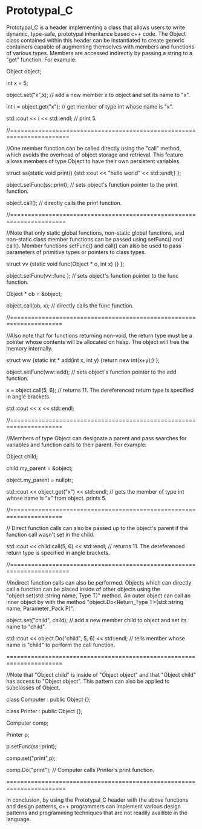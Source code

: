 Prototypal_C
============

 Prototypal_C is a header implementing a class that allows users to write dynamic, type-safe, prototypal inheritance based c++ code. The Object class contained within this header can be instantiated to create generic containers capable of augmenting themselves with members and functions of various types. Members are accessed indirectly by passing a string to a "get" function. For example: 

  Object object;
  
  int x = 5;
  
  object.set("x",x);              // add a new member x to object and set its name to "x".
  
  int i = object.get<int>("x");   // get member of type int whose name is "x".
  
  std::cout << i << std::endl;    // print 5.

//=======================================================================

//One member function can be called directly using the "call" method, which avoids the overhead of object storage and retrieval. This feature allows members of type Object to have their own persistent variables.

  struct ss{static void print() {std::cout << "hello world" << std::endl;} };
  
  object.setFunc(ss::print);  // sets object's function pointer to the print function.
  
  object.call();                  // directly calls the print function. 


//======================================================================


//Note that only static global functions, non-static global functions, and non-static class member functions can be passed using setFunc() and call(). Member functions setFunc() and call() can also be used to pass parameters of primitive types or pointers to class types. 


  struct vv {static void func(Object * o, int x) {} };
  
  object.setFunc(vv::func );    // sets object's function pointer to the func function.
  
  Object * ob = &object;
  
  object.call(ob, x);        // directly calls the func function.
  
//=====================================================================

 
//Also note that for functions returning non-void, the return type must be a pointer whose contents will be allocated on heap. The object will free the memory internally.

  struct ww {static int * add(int x, int y) {return new int(x+y);} };
  
  object.setFunc(ww::add);      // sets object's function pointer to the add function.
  
  x = object.call<int>(5, 6);     // returns 11. The dereferenced return type is specified in angle brackets.
  
  std::cout << x << std::endl;
    
//=====================================================================


//Members of type Object can designate a parent and pass searches for variables and function calls to their parent. For example:

  Object child;
  
  child.my_parent = &object;
  
  object.my_parent = nullptr;
  
  std::cout << object.get<int>("x") << std::endl;           // gets the member of type int whose name is "x" from object. prints 5.
  

//=====================================================================

  
// Direct function calls can also be passed up to the object's parent if the function call wasn't set in the child.

  std::cout << child.call<int>(5, 6) << std::endl;         // returns 11. The dereferenced return type is specified in angle brackets.


//=======================================================================


//Indirect function calls can also be performed. Objects which can directly call a function can be placed inside of other objects using the "object.set(std::string name, Type T)" method. An outer object can call an inner object by with the method "object.Do<Return_Type T>(std::string name, Parameter_Pack P)". 

  object.set("child", child);     // add a new member child to object and set its name to "child". 
  
  std::cout << object.Do<int>("child", 5, 6) << std::endl;  // tells member whose name is "child" to perform the call function. 
  
 
======================================================================

  
  //Note that "Object child" is inside of "Object object" and that "Object child" has access to "Object object". This pattern can also be applied to subclasses of Object. 

  class Computer : public Object {};
  
  class Printer : public Object {};
  
  Computer comp;
  
  Printer p;
  
  p.setFunc(ss::print);
  
  comp.set("print",p);
  
  comp.Do("print");               // Computer calls Printer's print function.

  =======================================================================
  
 In conclusion, by using the Prototypal_C header with the above functions and design patterns, c++ programmers can implement various design patterns and programming techniques that are not readily availible in the language. 
